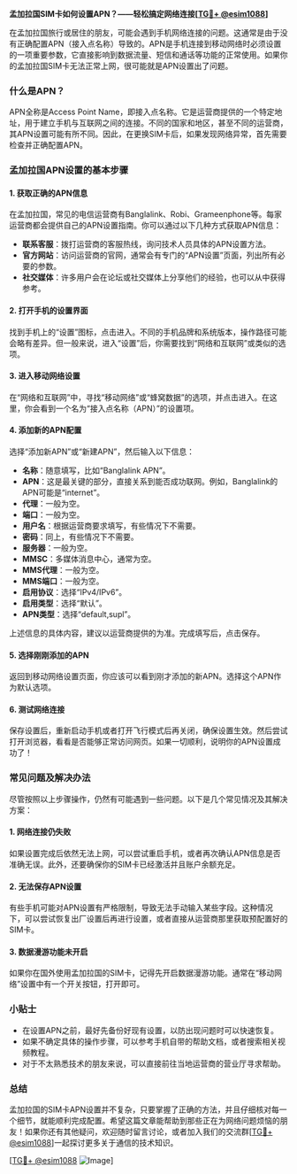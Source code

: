 **孟加拉国SIM卡如何设置APN？——轻松搞定网络连接[[TG💪+ @esim1088](https://t.me/s/esim1088)]**

在孟加拉国旅行或居住的朋友，可能会遇到手机网络连接的问题。这通常是由于没有正确配置APN（接入点名称）导致的。APN是手机连接到移动网络时必须设置的一项重要参数，它直接影响到数据流量、短信和通话等功能的正常使用。如果你的孟加拉国SIM卡无法正常上网，很可能就是APN设置出了问题。

### 什么是APN？

APN全称是Access Point Name，即接入点名称。它是运营商提供的一个特定地址，用于建立手机与互联网之间的连接。不同的国家和地区，甚至不同的运营商，其APN设置可能有所不同。因此，在更换SIM卡后，如果发现网络异常，首先需要检查并正确配置APN。

### 孟加拉国APN设置的基本步骤

#### 1. 获取正确的APN信息
在孟加拉国，常见的电信运营商有Banglalink、Robi、Grameenphone等。每家运营商都会提供自己的APN设置指南。你可以通过以下几种方式获取APN信息：
- **联系客服**：拨打运营商的客服热线，询问技术人员具体的APN设置方法。
- **官方网站**：访问运营商的官网，通常会有专门的“APN设置”页面，列出所有必要的参数。
- **社交媒体**：许多用户会在论坛或社交媒体上分享他们的经验，也可以从中获得参考。

#### 2. 打开手机的设置界面
找到手机上的“设置”图标，点击进入。不同的手机品牌和系统版本，操作路径可能会略有差异。但一般来说，进入“设置”后，你需要找到“网络和互联网”或类似的选项。

#### 3. 进入移动网络设置
在“网络和互联网”中，寻找“移动网络”或“蜂窝数据”的选项，并点击进入。在这里，你会看到一个名为“接入点名称（APN）”的设置项。

#### 4. 添加新的APN配置
选择“添加新APN”或“新建APN”，然后输入以下信息：
- **名称**：随意填写，比如“Banglalink APN”。
- **APN**：这是最关键的部分，直接关系到能否成功联网。例如，Banglalink的APN可能是“internet”。
- **代理**：一般为空。
- **端口**：一般为空。
- **用户名**：根据运营商要求填写，有些情况下不需要。
- **密码**：同上，有些情况下不需要。
- **服务器**：一般为空。
- **MMSC**：多媒体消息中心，通常为空。
- **MMS代理**：一般为空。
- **MMS端口**：一般为空。
- **启用协议**：选择“IPv4/IPv6”。
- **启用类型**：选择“默认”。
- **APN类型**：选择“default,supl”。

上述信息的具体内容，建议以运营商提供的为准。完成填写后，点击保存。

#### 5. 选择刚刚添加的APN
返回到移动网络设置页面，你应该可以看到刚才添加的新APN。选择这个APN作为默认选项。

#### 6. 测试网络连接
保存设置后，重新启动手机或者打开飞行模式后再关闭，确保设置生效。然后尝试打开浏览器，看看是否能够正常访问网页。如果一切顺利，说明你的APN设置成功了！

### 常见问题及解决办法

尽管按照以上步骤操作，仍然有可能遇到一些问题。以下是几个常见情况及其解决方案：

#### 1. 网络连接仍失败
如果设置完成后依然无法上网，可以尝试重启手机，或者再次确认APN信息是否准确无误。此外，还要确保你的SIM卡已经激活并且账户余额充足。

#### 2. 无法保存APN设置
有些手机可能对APN设置有严格限制，导致无法手动输入某些字段。这种情况下，可以尝试恢复出厂设置后再进行设置，或者直接从运营商那里获取预配置好的SIM卡。

#### 3. 数据漫游功能未开启
如果你在国外使用孟加拉国的SIM卡，记得先开启数据漫游功能。通常在“移动网络”设置中有一个开关按钮，打开即可。

### 小贴士

- 在设置APN之前，最好先备份好现有设置，以防出现问题时可以快速恢复。
- 如果不确定具体的操作步骤，可以参考手机自带的帮助文档，或者搜索相关视频教程。
- 对于不太熟悉技术的朋友来说，可以直接前往当地运营商的营业厅寻求帮助。

### 总结

孟加拉国的SIM卡APN设置并不复杂，只要掌握了正确的方法，并且仔细核对每一个细节，就能顺利完成配置。希望这篇文章能帮助到那些正在为网络问题烦恼的朋友！如果你还有其他疑问，欢迎随时留言讨论，或者加入我们的交流群[[TG💪+ @esim1088](https://t.me/s/esim1088)]一起探讨更多关于通信的技术知识。

[[TG💪+ @esim1088](https://t.me/s/esim1088) ![Image](https://i.postimg.cc/4NQfJmqS/Snipaste-2025-05-13-00-14-12.png)]